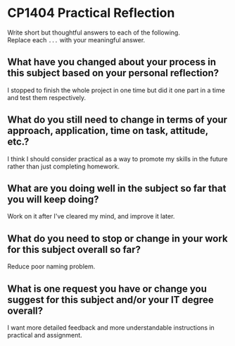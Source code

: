 # CP1404 Practical Reflection

Write short but thoughtful answers to each of the following.  
Replace each `...` with your meaningful answer.

## What have you changed about your process in this subject based on your personal reflection?

I stopped to finish the whole project in one time but did it one part in a time and test them respectively.

## What do you still need to change in terms of your approach, application, time on task, attitude, etc.?

I think I should consider practical as a way to promote my skills in the future rather than just completing homework.

## What are you doing well in the subject so far that you will keep doing?

Work on it after I've cleared my mind, and improve it later.

## What do you need to stop or change in your work for this subject overall so far?

Reduce poor naming problem.

## What is one request you have or change you suggest for this subject and/or your IT degree overall?

I want more detailed feedback and more understandable instructions in practical and assignment. 

